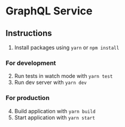 # GraphQL Service

## Instructions
1. Install packages using `yarn` or `npm install`

### For development
2. Run tests in watch mode with `yarn test`
3. Run dev server with `yarn dev`

### For production
4. Build application with `yarn build`
5. Start application with `yarn start`
